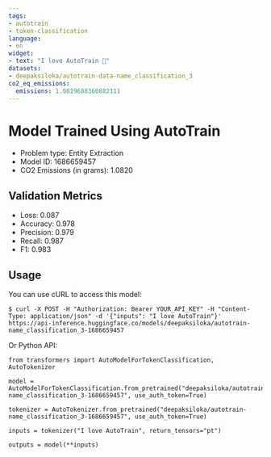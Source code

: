 ```yaml
---
tags:
- autotrain
- token-classification
language:
- en
widget:
- text: "I love AutoTrain 🤗"
datasets:
- deepaksiloka/autotrain-data-name_classification_3
co2_eq_emissions:
  emissions: 1.0819688360882111
---
```


# Model Trained Using AutoTrain

- Problem type: Entity Extraction
- Model ID: 1686659457
- CO2 Emissions (in grams): 1.0820

## Validation Metrics

- Loss: 0.087
- Accuracy: 0.978
- Precision: 0.979
- Recall: 0.987
- F1: 0.983

## Usage

You can use cURL to access this model:

```
$ curl -X POST -H "Authorization: Bearer YOUR_API_KEY" -H "Content-Type: application/json" -d '{"inputs": "I love AutoTrain"}' https://api-inference.huggingface.co/models/deepaksiloka/autotrain-name_classification_3-1686659457
```

Or Python API:

```
from transformers import AutoModelForTokenClassification, AutoTokenizer

model = AutoModelForTokenClassification.from_pretrained("deepaksiloka/autotrain-name_classification_3-1686659457", use_auth_token=True)

tokenizer = AutoTokenizer.from_pretrained("deepaksiloka/autotrain-name_classification_3-1686659457", use_auth_token=True)

inputs = tokenizer("I love AutoTrain", return_tensors="pt")

outputs = model(**inputs)
```